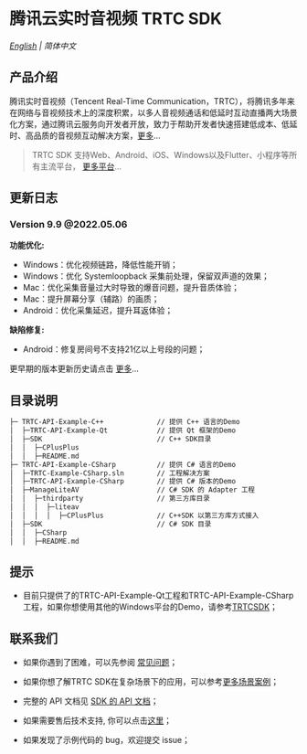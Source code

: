 # 腾讯云实时音视频 TRTC SDK

_[English](README.en.md) | 简体中文_

## 产品介绍

腾讯实时音视频（Tencent Real-Time Communication，TRTC），将腾讯多年来在网络与音视频技术上的深度积累，以多人音视频通话和低延时互动直播两大场景化方案，通过腾讯云服务向开发者开放，致力于帮助开发者快速搭建低成本、低延时、高品质的音视频互动解决方案，[更多](https://cloud.tencent.com/document/product/647/16788)...

> TRTC SDK 支持Web、Android、iOS、Windows以及Flutter、小程序等所有主流平台， [更多平台](https://github.com/LiteAVSDK?q=TRTC_&type=all&sort=)...



## 更新日志

### Version 9.9 @2022.05.06

**功能优化:** 

- Windows：优化视频链路，降低性能开销；
- Windows：优化 Systemloopback 采集前处理，保留双声道的效果；
- Mac：优化采集音量过大时导致的爆音问题，提升音质体验；
- Mac：提升屏幕分享（辅路）的画质；
- Android：优化采集延迟，提升耳返体验；

**缺陷修复:** 

- Android：修复房间号不支持21亿以上号段的问题；

更早期的版本更新历史请点击  [更多](https://cloud.tencent.com/document/product/647/46907)...


## 目录说明

```bash
├─ TRTC-API-Example-C++             // 提供 C++ 语言的Demo
│  ├─TRTC-API-Example-Qt            // 提供 Qt 框架的Demo
│  ├─SDK                            // C++ SDK目录
│  │  ├─CPlusPlus
│  │  ├─README.md
├─ TRTC-API-Example-CSharp          // 提供 C# 语言的Demo
│  ├─TRTC-Example-CSharp.sln        // 工程解决方案
│  ├─TRTC-API-Example-CSharp        // 提供 C# 版本的Demo
│  ├─ManageLiteAV                   // C# SDK 的 Adapter 工程
│  │  ├─thirdparty                  // 第三方库目录
│  │  │  ├─liteav              
│  │  │  │  ├─CPlusPlus             // C++SDK 以第三方库方式接入   
│  ├─SDK                            // C# SDK 目录
│  │  ├─CSharp              
│  │  ├─README.md
```



## 提示

- 目前只提供了的TRTC-API-Example-Qt工程和TRTC-API-Example-CSharp工程，如果你想使用其他的Windows平台的Demo，请参考[TRTCSDK](https://github.com/tencentyun/TRTCSDK)；



## 联系我们
- 如果你遇到了困难，可以先参阅 [常见问题](https://cloud.tencent.com/document/product/647/43018)；

- 如果你想了解TRTC SDK在复杂场景下的应用，可以参考[更多场景案例](https://cloud.tencent.com/document/product/647/57486)；

- 完整的 API 文档见 [SDK 的 API 文档](http://doc.qcloudtrtc.com/md_introduction_trtc_Windows_cpp_%E6%A6%82%E8%A7%88.html)；
- 如果需要售后技术支持, 你可以点击[这里](https://cloud.tencent.com/document/product/647/19906)；
- 如果发现了示例代码的 bug，欢迎提交 issue；
